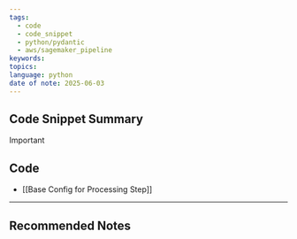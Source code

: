 ```yaml
---
tags:
  - code
  - code_snippet
  - python/pydantic
  - aws/sagemaker_pipeline
keywords: 
topics: 
language: python
date of note: 2025-06-03
---
```


## Code Snippet Summary

>[!important]


## Code


- [[Base Config for Processing Step]]




-----------
##  Recommended Notes



